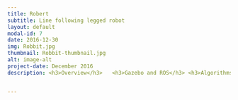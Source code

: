 ```yaml
---
title: Robert 
subtitle: Line following legged robot
layout: default
modal-id: 7
date: 2016-12-30
img: Robbit.jpg
thumbnail: Robbit-thumbnail.jpg
alt: image-alt
project-date: December 2016
description: <h3>Overview</h3>   <h3>Gazebo and ROS</h3> <h3>Algorithms</h3> </h3> <br> <br>  <video src="/home/jordan/portfolio/msr-student-template/img/rupert/1.mp4" controls preload></video>


---
```

